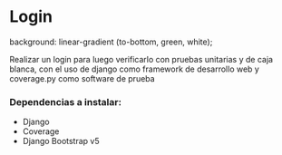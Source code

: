 # Login
background: linear-gradient (to-bottom, green, white);

Realizar un login para luego verificarlo con pruebas unitarias y de caja blanca, con el uso de django como framework de desarrollo web y coverage.py como software de prueba

### Dependencias a instalar:

- Django
- Coverage
- Django Bootstrap v5


